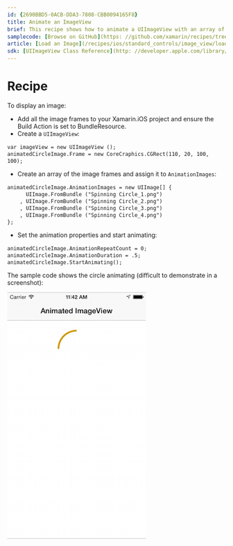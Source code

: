 ```yaml
---
id: {2690BBD5-0ACB-DDA3-7808-CBB0094165F8}  
title: Animate an ImageView  
brief: This recipe shows how to animate a UIImageView with an array of image frames  
samplecode: [Browse on GitHub](https: //github.com/xamarin/recipes/tree/master/ios/standard_controls/image_view/animate_an_imageview)  
article: [Load an Image](/recipes/ios/standard_controls/image_view/load_an_image)  
sdk: [UIImageView Class Reference](http: //developer.apple.com/library/ios/#documentation/uikit/reference/UIImage_Class/Reference/Reference.html)  
---
```


<a name="Recipe" class="injected"></a>


# Recipe

To display an image: 

-  Add all the image frames to your Xamarin.iOS project and ensure the Build Action is set to BundleResource.
-  Create a `UIImageView`: 


```
var imageView = new UIImageView ();
animatedCircleImage.Frame = new CoreCraphics.CGRect(110, 20, 100, 100);
```

-  Create an array of the image frames and assign it to `AnimationImages`: 


```
animatedCircleImage.AnimationImages = new UIImage[] {
      UIImage.FromBundle ("Spinning Circle_1.png")
    , UIImage.FromBundle ("Spinning Circle_2.png")
    , UIImage.FromBundle ("Spinning Circle_3.png")
    , UIImage.FromBundle ("Spinning Circle_4.png")
};
```

-  Set the animation properties and start animating: 


```
animatedCircleImage.AnimationRepeatCount = 0;
animatedCircleImage.AnimationDuration = .5;
animatedCircleImage.StartAnimating();
```

The sample code shows the circle animating (difficult to demonstrate in a
screenshot): 

 [ ![](Images/ImageViewAnim1.png)](Images/ImageViewAnim1.png)